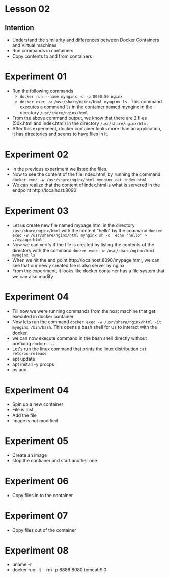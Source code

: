 # Lesson 02

## Intention
 * Understand the similarity and differences between Docker Containers and Virtual machines
 * Run commands in containers
 * Copy contents to and from containers

# Experiment 01
 * Run the following commands
   * `docker run --name mynginx -d -p 8090:80 nginx`
   * `docker exec -w /usr/share/nginx/html mynginx ls` . This command executes a command `ls` in the container named mynginx in the directory `/usr/share/nginx/html`
 * From the above command output, we know that there are 2 files (50x.html and index.html) in the directory `/usr/share/nginx/html`
 * After this experiment, docker container looks more than an application, it has directories and seems to have files in it.

# Experiment 02
 * In the previous experiment we listed the files.
 * Now to see the content of the file index.html, by running the command `docker exec -w /usr/share/nginx/html mynginx cat index.html`
 * We can realize that the content of index.html is what is servered in the endpoint http://localhost:8090
 
# Experiment 03
 * Let us create new file named mypage.html in the directory `/usr/share/nginx/html` with the content "hello" by the command `docker exec -w /usr/share/nginx/html mynginx sh -c 'echo "hello" > ./mypage.html'`
 * Now we can verify if the file is created by listing the contents of the directory with the command `docker exec -w /usr/share/nginx/html mynginx ls`
 * When we hit the end point http://localhost:8090/mypage.html, we can see that our newly created file is also server by nginx
 * From the experiment, it looks like docker container has a file system that we can also modify

# Experiment 04
 * Till now we were running commands from the host machine that get executed in docker container
 * Now lets run the command `docker exec -w /usr/share/nginx/html -it mynginx /bin/bash`. This opens a bash shell for us to interact with the docker.
 * we can now execute command in the bash shell directly without prefixing `docker....`
 * Let's run the linux command that prints the linux distribution `cat /etc/os-release`
 * apt update
 * apt install -y procps
 * ps aux
 
 
# Experiment 04
 * Spin up a new container
 * File is lost
 * Add the file
 * Image is not modified
 
# Experiment 05
 * Create an image
 * stop the contianer and start another one
 
# Experiment 06
 * Copy files in to the container

# Experiment 07
 * Copy files out of the container

# Experiment 08
 * uname -r
 * docker run -it --rm -p 8888:8080 tomcat:9.0

 
